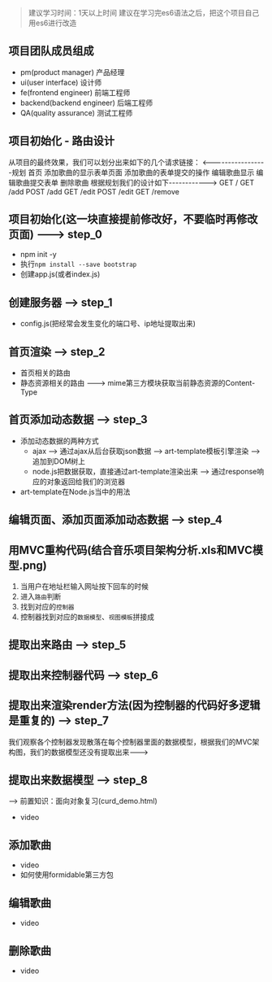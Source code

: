 >建议学习时间：1天以上时间
>建议在学习完es6语法之后，把这个项目自己用es6进行改造

## 项目团队成员组成
- pm(product manager) 产品经理
- ui(user interface) 设计师
- fe(frontend engineer) 前端工程师
- backend(backend engineer) 后端工程师
- QA(quality assurance) 测试工程师

## 项目初始化 - 路由设计

从项目的最终效果，我们可以划分出来如下的几个请求链接：
<-----------------规划
首页
添加歌曲的显示表单页面
添加歌曲的表单提交的操作
编辑歌曲显示
编辑歌曲提交表单
删除歌曲
根据规划我们的设计如下------------>
GET / 
GET /add
POST /add
GET /edit
POST /edit
GET /remove

## 项目初始化(这一块直接提前修改好，不要临时再修改页面) ---> step_0
- npm init -y
- 执行`npm install --save bootstrap`
- 创建app.js(或者index.js)

## 创建服务器 --> step_1
- config.js(把经常会发生变化的端口号、ip地址提取出来)

## 首页渲染 --> step_2
- 首页相关的路由
- 静态资源相关的路由 ---> mime第三方模块获取当前静态资源的Content-Type

## 首页添加动态数据 --> step_3
- 添加动态数据的两种方式
    + ajax --> 通过ajax从后台获取json数据 --> art-template模板引擎渲染 --> 追加到DOM树上
    + node.js把数据获取，直接通过art-template渲染出来 --> 通过response响应的对象返回给我们的浏览器
- art-template在Node.js当中的用法

## 编辑页面、添加页面添加动态数据 --> step_4

## 用MVC重构代码(结合音乐项目架构分析.xls和MVC模型.png)
1. 当用户在地址栏输入网址按下回车的时候
2. 进入`路由`判断
3. 找到对应的`控制器`
4. 控制器找到对应的`数据模型`、`视图模板`拼接成

## 提取出来路由 --> step_5

## 提取出来控制器代码 --> step_6

## 提取出来渲染render方法(因为控制器的代码好多逻辑是重复的) --> step_7

我们观察各个控制器发现散落在每个控制器里面的数据模型，根据我们的MVC架构图，我们的数据模型还没有提取出来--->
## 提取出来数据模型 --> step_8 
--> 前置知识：面向对象复习(curd_demo.html)
- video

## 添加歌曲
- video
- 如何使用formidable第三方包

## 编辑歌曲
- video

## 删除歌曲
- video




